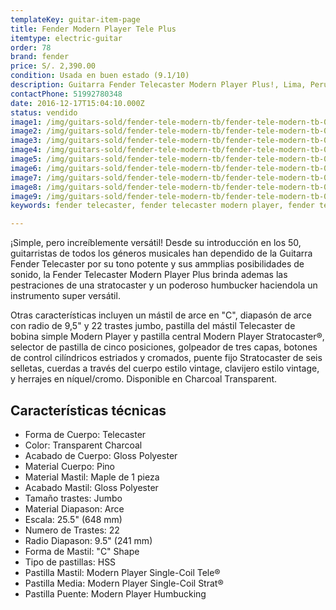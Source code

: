 ```yaml
---
templateKey: guitar-item-page
title: Fender Modern Player Tele Plus
itemtype: electric-guitar
order: 78
brand: fender
price: S/. 2,390.00
condition: Usada en buen estado (9.1/10)
description: Guitarra Fender Telecaster Modern Player Plus!, Lima, Peru
contactPhone: 51992780348
date: 2016-12-17T15:04:10.000Z
status: vendido
image1: /img/guitars-sold/fender-tele-modern-tb/fender-tele-modern-tb-01-sold.jpg
image2: /img/guitars-sold/fender-tele-modern-tb/fender-tele-modern-tb-02-sold.jpg
image3: /img/guitars-sold/fender-tele-modern-tb/fender-tele-modern-tb-03-sold.jpg
image4: /img/guitars-sold/fender-tele-modern-tb/fender-tele-modern-tb-04-sold.jpg
image5: /img/guitars-sold/fender-tele-modern-tb/fender-tele-modern-tb-05-sold.jpg
image6: /img/guitars-sold/fender-tele-modern-tb/fender-tele-modern-tb-06-sold.jpg
image7: /img/guitars-sold/fender-tele-modern-tb/fender-tele-modern-tb-07-sold.jpg
image8: /img/guitars-sold/fender-tele-modern-tb/fender-tele-modern-tb-08-sold.jpg
image9: /img/guitars-sold/fender-tele-modern-tb/fender-tele-modern-tb-09-sold.jpg
keywords: fender telecaster, fender telecaster modern player, fender telecaster modern player

---
```

¡Simple, pero increíblemente versátil! Desde su introducción en los 50, guitarristas de todos los géneros musicales han dependido de la Guitarra Fender Telecaster por su tono potente y sus ammplias posibilidades de sonido, la Fender Telecaster Modern Player Plus brinda ademas las pestraciones de una stratocaster y un poderoso humbucker haciendola un instrumento super versátil.

Otras características incluyen un mástil de arce en "C", diapasón de arce con radio de 9,5" y 22 trastes jumbo, pastilla del mástil Telecaster de bobina simple Modern Player y pastilla central Modern Player Stratocaster®, selector de pastilla de cinco posiciones, golpeador de tres capas, botones de control cilíndricos estriados y cromados, puente fijo Stratocaster de seis selletas, cuerdas a través del cuerpo estilo vintage, clavijero estilo vintage, y herrajes en níquel/cromo. Disponible en Charcoal Transparent.

## Características técnicas

* Forma de Cuerpo: Telecaster
* Color: Transparent Charcoal
* Acabado de Cuerpo: Gloss Polyester
* Material Cuerpo: Pino
* Material Mastil: Maple de 1 pieza
* Acabado Mastil: Gloss Polyester
* Tamaño trastes: Jumbo
* Material Diapason: Arce
* Escala: 25.5" (648 mm)
* Numero de Trastes: 22
* Radio Diapason: 9.5" (241 mm)
* Forma de Mastil: "C" Shape
* Tipo de pastillas: HSS
* Pastilla Mastil: Modern Player Single-Coil Tele®
* Pastilla Media: Modern Player Single-Coil Strat®
* Pastilla Puente: Modern Player Humbucking